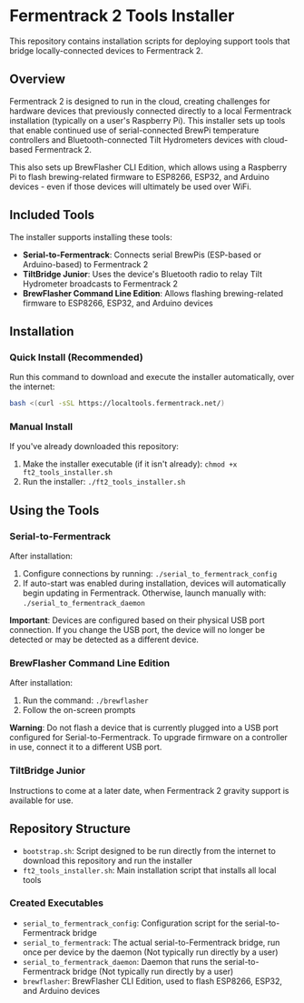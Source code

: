 # Fermentrack 2 Tools Installer

This repository contains installation scripts for deploying support tools that bridge locally-connected devices to Fermentrack 2.

## Overview

Fermentrack 2 is designed to run in the cloud, creating challenges for hardware devices that previously connected 
directly to a local Fermentrack installation (typically on a user's Raspberry Pi). This installer sets up tools 
that enable continued use of serial-connected BrewPi temperature controllers and Bluetooth-connected Tilt Hydrometers 
devices with cloud-based Fermentrack 2. 

This also sets up BrewFlasher CLI Edition, which allows using a Raspberry Pi to flash brewing-related firmware to 
ESP8266, ESP32, and Arduino devices - even if those devices will ultimately be used over WiFi.

## Included Tools

The installer supports installing these tools:

- **Serial-to-Fermentrack**: Connects serial BrewPis (ESP-based or Arduino-based) to Fermentrack 2
- **TiltBridge Junior**: Uses the device's Bluetooth radio to relay Tilt Hydrometer broadcasts to Fermentrack 2
- **BrewFlasher Command Line Edition**: Allows flashing brewing-related firmware to ESP8266, ESP32, and Arduino devices

## Installation

### Quick Install (Recommended)

Run this command to download and execute the installer automatically, over the internet:

```bash
bash <(curl -sSL https://localtools.fermentrack.net/)
```

### Manual Install

If you've already downloaded this repository:

1. Make the installer executable (if it isn't already): `chmod +x ft2_tools_installer.sh`
2. Run the installer: `./ft2_tools_installer.sh`


## Using the Tools

### Serial-to-Fermentrack

After installation:

1. Configure connections by running: `./serial_to_fermentrack_config`
2. If auto-start was enabled during installation, devices will automatically begin updating in Fermentrack. Otherwise, launch manually with: `./serial_to_fermentrack_daemon`

**Important**: Devices are configured based on their physical USB port connection. If you change the USB port, the device will no longer be detected or may be detected as a different device.


### BrewFlasher Command Line Edition

After installation:

1. Run the command: `./brewflasher`
2. Follow the on-screen prompts

**Warning**: Do not flash a device that is currently plugged into a USB port configured for Serial-to-Fermentrack. To upgrade firmware on a controller in use, connect it to a different USB port.


### TiltBridge Junior

Instructions to come at a later date, when Fermentrack 2 gravity support is available for use.


## Repository Structure

- `bootstrap.sh`: Script designed to be run directly from the internet to download this repository and run the installer
- `ft2_tools_installer.sh`: Main installation script that installs all local tools

### Created Executables

- `serial_to_fermentrack_config`: Configuration script for the serial-to-Fermentrack bridge
- `serial_to_fermentrack`: The actual serial-to-Fermentrack bridge, run once per device by the daemon (Not typically run directly by a user)
- `serial_to_fermentrack_daemon`: Daemon that runs the serial-to-Fermentrack bridge (Not typically run directly by a user)
- `brewflasher`: BrewFlasher CLI Edition, used to flash ESP8266, ESP32, and Arduino devices
